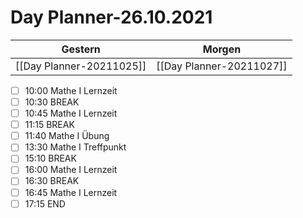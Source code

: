 
Day Planner-26.10.2021
======================
  
| Gestern | Morgen |  
| ------- | ------ |  
| [[Day Planner-20211025]] | [[Day Planner-20211027]] |  
- [ ] 10:00 Mathe I Lernzeit  
- [ ] 10:30 BREAK  
- [ ] 10:45 Mathe I Lernzeit  
- [ ] 11:15 BREAK  
- [ ] 11:40 Mathe I Übung  
- [ ] 13:30 Mathe I Treffpunkt  
- [ ] 15:10 BREAK  
- [ ] 16:00 Mathe I Lernzeit  
- [ ] 16:30 BREAK  
- [ ] 16:45 Mathe I Lernzeit  
- [ ] 17:15 END
